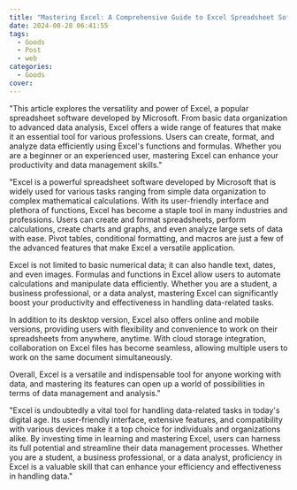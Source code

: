 ```yaml
---
title: "Mastering Excel: A Comprehensive Guide to Excel Spreadsheet Software"
date: 2024-08-28 06:41:55
tags:
  - Goods
  - Post
  - web
categories:
  - Goods
cover: 
---
```


"This article explores the versatility and power of Excel, a popular spreadsheet software developed by Microsoft. From basic data organization to advanced data analysis, Excel offers a wide range of features that make it an essential tool for various professions. Users can create, format, and analyze data efficiently using Excel's functions and formulas. Whether you are a beginner or an experienced user, mastering Excel can enhance your productivity and data management skills."

"Excel is a powerful spreadsheet software developed by Microsoft that is widely used for various tasks ranging from simple data organization to complex mathematical calculations. With its user-friendly interface and plethora of functions, Excel has become a staple tool in many industries and professions. Users can create and format spreadsheets, perform calculations, create charts and graphs, and even analyze large sets of data with ease. Pivot tables, conditional formatting, and macros are just a few of the advanced features that make Excel a versatile application.

Excel is not limited to basic numerical data; it can also handle text, dates, and even images. Formulas and functions in Excel allow users to automate calculations and manipulate data efficiently. Whether you are a student, a business professional, or a data analyst, mastering Excel can significantly boost your productivity and effectiveness in handling data-related tasks.

In addition to its desktop version, Excel also offers online and mobile versions, providing users with flexibility and convenience to work on their spreadsheets from anywhere, anytime. With cloud storage integration, collaboration on Excel files has become seamless, allowing multiple users to work on the same document simultaneously.

Overall, Excel is a versatile and indispensable tool for anyone working with data, and mastering its features can open up a world of possibilities in terms of data management and analysis."

"Excel is undoubtedly a vital tool for handling data-related tasks in today's digital age. Its user-friendly interface, extensive features, and compatibility with various devices make it a top choice for individuals and organizations alike. By investing time in learning and mastering Excel, users can harness its full potential and streamline their data management processes. Whether you are a student, a business professional, or a data analyst, proficiency in Excel is a valuable skill that can enhance your efficiency and effectiveness in handling data."
